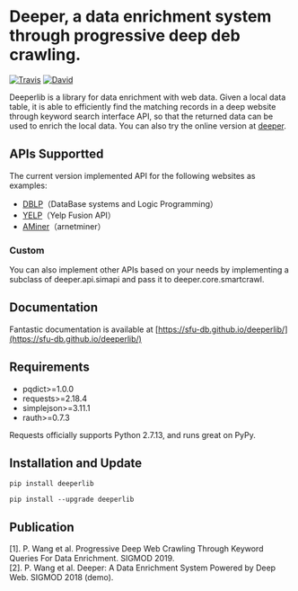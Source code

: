 Deeper, a data enrichment system through progressive deep deb crawling.
=========================
[![Travis](https://img.shields.io/badge/pypi-0.2-orange.svg?style=plastic)](https://pypi.python.org/pypi/deeperlib)
[![David](https://img.shields.io/badge/python-2.7-blue.svg?style=plastic)](https://www.python.org/)
	
Deeperlib is a library for data enrichment with web data. Given a local data table, it is able to efficiently find the matching records in a deep website through keyword search interface API, so that the returned data can be used to enrich the local data.
You can also try the online version at [deeper](deeper.sfucloud.ca).


APIs Supportted
------------
The current version implemented API for the following websites as examples:

* [DBLP](http://dblp.uni-trier.de/faq/How+to+use+the+dblp+search+API.html)（DataBase systems and Logic Programming）
* [YELP](https://www.yelp.com/developers/documentation/v3/business_search)（Yelp Fusion API）
* [AMiner](http://doc.aminer.org/en/latest/s/index.html)（arnetminer）

### Custom

You can also implement other APIs based on your needs by implementing a subclass of deeper.api.simapi and pass it to deeper.core.smartcrawl.


Documentation
------------
Fantastic documentation is available at [https://sfu-db.github.io/deeperlib/](https://sfu-db.github.io/deeperlib/) 


Requirements
------------

* pqdict>=1.0.0
* requests>=2.18.4
* simplejson>=3.11.1
* rauth>=0.7.3

Requests officially supports Python 2.7.13, and runs great on PyPy.


Installation and Update
-----------------------

```
pip install deeperlib
```

```
pip install --upgrade deeperlib
```

Publication
-----------
[1]. P. Wang et al. Progressive Deep Web Crawling Through Keyword Queries For Data Enrichment. SIGMOD 2019.  
[2]. P. Wang et al. Deeper: A Data Enrichment System Powered by Deep Web. SIGMOD 2018 (demo).
